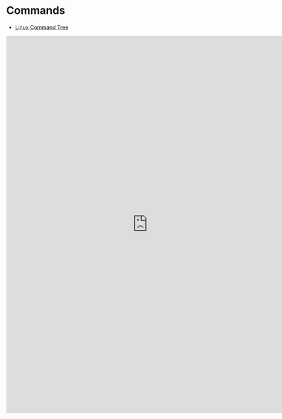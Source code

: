 # Commands

- [Linux Command Tree](https://xmind.app/m/WwtB/)

<iframe src='https://www.xmind.app/embed/WwtB/' width='750' height='1000' frameborder='0' scrolling='no' allowfullscreen="true"></iframe>